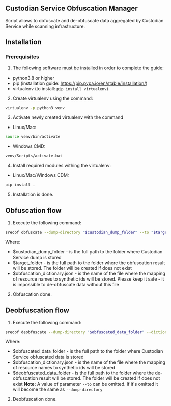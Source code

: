 ## Custodian Service Obfuscation Manager

Script allows to obfuscate and de-obfuscate data aggregated by Custodian Service while scanning infrastructure. 
## Installation

### Prerequisites
1. The following software must be installed in order to complete the guide: 
* python3.8 or higher
* pip (installation guide: https://pip.pypa.io/en/stable/installation/)
* virtualenv (to install: `pip install virtualenv`)

2. Create virtualenv using the command: 
```bash
virtualenv -p python3 venv
```
3. Activate newly created virtualenv with the command
* Linux/Mac: 
```bash
source venv/bin/activate
```
* Windows CMD: 
```bash
venv/Scripts/activate.bat
```
4. Install required modules withing the virtualenv: 
* Linux/Mac/Windows CDM: 
```bash
pip install .
```

5. Installation is done.

## Obfuscation flow
1. Execute the following command: 
```bash
sreobf obfuscate --dump-directory "$custodian_dump_folder" --to "$target_folder" --dictionary-out "$obfuscation_dictionary.json"
```
Where: 
* $custodian_dump_folder - is the full path to the folder where Custodian Service dump is stored
* $target_folder - is the full path to the folder where the obfuscation result will be stored. The folder will be created if does not exist
* $obfuscation_dictionary.json - is the name of the file where the mapping of resource names to synthetic ids will be stored. Please keep it safe - it is impossible to de-obfuscate data without this file

2. Obfuscation done. 

## Deobfuscation flow
1. Execute the following command: 
```bash
sreobf deobfuscate --dump-directory "$obfuscated_data_folder" --dictionary "$objuscation_dictionary.json" --to "$deobfuscated_data_folder"
```
Where: 
* $obfuscated_data_folder - is the full path to the folder where Custodian Service obfuscated data is stored
* $obfuscation_dictionary.json - is the name of the file where the mapping of resource names to synthetic ids will be stored
* $deobfuscated_data_folder - is the full path to the folder where the de-obfuscation result will be stored. The folder will be created if does not exist
**Note:** A value of parameter `--to` can be omitted. If it's omitted it will become the same as `--dump-directory`
2. Deobfuscation done.